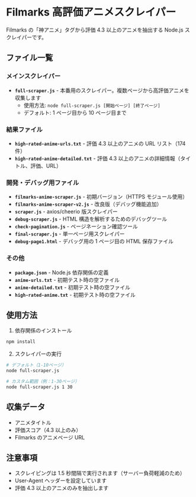 # Filmarks 高評価アニメスクレイパー

Filmarks の「神アニメ」タグから評価 4.3 以上のアニメを抽出する Node.js スクレイパーです。

## ファイル一覧

### メインスクレイパー

- **`full-scraper.js`** - 本番用のスクレイパー。複数ページから高評価アニメを収集します
  - 使用方法: `node full-scraper.js [開始ページ] [終了ページ]`
  - デフォルト: 1 ページ目から 10 ページ目まで

### 結果ファイル

- **`high-rated-anime-urls.txt`** - 評価 4.3 以上のアニメの URL リスト（174 件）
- **`high-rated-anime-detailed.txt`** - 評価 4.3 以上のアニメの詳細情報（タイトル、評価、URL）

### 開発・デバッグ用ファイル

- **`filmarks-anime-scraper.js`** - 初期バージョン（HTTPS モジュール使用）
- **`filmarks-anime-scraper-v2.js`** - 改良版（デバッグ機能追加）
- **`scraper.js`** - axios/cheerio 版スクレイパー
- **`debug-scraper.js`** - HTML 構造を解析するためのデバッグツール
- **`check-pagination.js`** - ページネーション確認ツール
- **`final-scraper.js`** - 単一ページ用スクレイパー
- **`debug-page1.html`** - デバッグ用の 1 ページ目の HTML 保存ファイル

### その他

- **`package.json`** - Node.js 依存関係の定義
- **`anime-urls.txt`** - 初期テスト時の空ファイル
- **`anime-detailed.txt`** - 初期テスト時の空ファイル
- **`high-rated-anime.txt`** - 初期テスト時の空ファイル

## 使用方法

1. 依存関係のインストール

```bash
npm install
```

2. スクレイパーの実行

```bash
# デフォルト（1-10ページ）
node full-scraper.js

# カスタム範囲（例：1-30ページ）
node full-scraper.js 1 30
```

## 収集データ

- アニメタイトル
- 評価スコア（4.3 以上のみ）
- Filmarks のアニメページ URL

## 注意事項

- スクレイピングは 1.5 秒間隔で実行されます（サーバー負荷軽減のため）
- User-Agent ヘッダーを設定しています
- 評価 4.3 以上のアニメのみを抽出します

